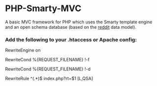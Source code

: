 # PHP-Smarty-MVC
A basic MVC framework for PHP which uses the Smarty template engine and an open schema database (based on the <a href="reddit.com">reddit</a> data model).

### Add the following to your .htaccess or Apache config:
RewriteEngine on

RewriteCond %{REQUEST_FILENAME} !-f

RewriteCond %{REQUEST_FILENAME} !-d

RewriteRule ^(.*)$ index.php?rt=$1 [L,QSA]
